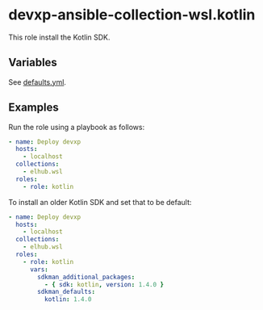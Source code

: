 # devxp-ansible-collection-wsl.kotlin

This role install the Kotlin SDK.

## Variables

See [defaults.yml](https://github.com/elhub/devxp-ansible-collection-wsl/blob/main/roles/kotlin/defaults/main.yml).

## Examples

Run the role using a playbook as follows:

```yaml
- name: Deploy devxp
  hosts:
    - localhost
  collections:
    - elhub.wsl
  roles:
    - role: kotlin
```

To install an older Kotlin SDK and set that to be default:

```yaml
- name: Deploy devxp
  hosts:
    - localhost
  collections:
    - elhub.wsl
  roles:
    - role: kotlin
      vars:
        sdkman_additional_packages:
          - { sdk: kotlin, version: 1.4.0 }
        sdkman_defaults:
          kotlin: 1.4.0
```
